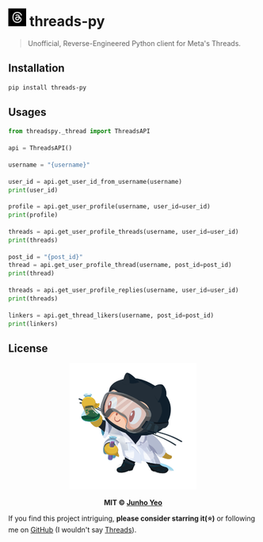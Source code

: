 # [<img src="./assets/logo.jpg" width="36" height="36" />](https://github.com/junhoyeo) threads-py

> Unofficial, Reverse-Engineered Python client for Meta's Threads.

## Installation

```bash
pip install threads-py
```

## Usages

```python
from threadspy._thread import ThreadsAPI

api = ThreadsAPI()

username = "{username}"

user_id = api.get_user_id_from_username(username)
print(user_id)

profile = api.get_user_profile(username, user_id=user_id)
print(profile)

threads = api.get_user_profile_threads(username, user_id=user_id)
print(threads)

post_id = "{post_id}"
thread = api.get_user_profile_thread(username, post_id=post_id)
print(thread)

threads = api.get_user_profile_replies(username, user_id=user_id)
print(threads)

linkers = api.get_thread_likers(username, post_id=post_id)
print(linkers)
```

## License

<p align="center">
  <a href="https://github.com/junhoyeo">
    <img src="./assets/labtocat.png" width="256" height="256">
  </a>
</p>

<p align="center">
  <strong>MIT © <a href="https://github.com/junhoyeo">Junho Yeo</a></strong>
</p>

If you find this project intriguing, **please consider starring it(⭐)** or following me on [GitHub](https://github.com/junhoyeo) (I wouldn't say [Threads](https://www.threads.net/@_junhoyeo)).